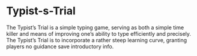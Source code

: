 # Typist-s-Trial
The Typist’s Trial is a simple typing game, serving as both a simple time killer and means of improving one’s ability to type efficiently and precisely. The Typist’s Trial is to incorporate a rather steep learning curve, granting players no guidance save introductory info.

